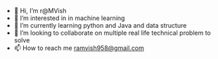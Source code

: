 - 👋 Hi, I’m r@MVish
- 👀 I’m interested in in machine learning
- 🌱 I’m currently learning python and Java and  data structure
- 💞️ I’m looking to collaborate on multiple real life technical problem to solve
- 📫 How to reach me ramvish958@gmail.com

<!---
r@MVish/r@MVish is a ✨ special ✨ repository because its `README.md` (this file) appears on your GitHub profile.
You can click the Preview link to take a look at your changes.
--->
